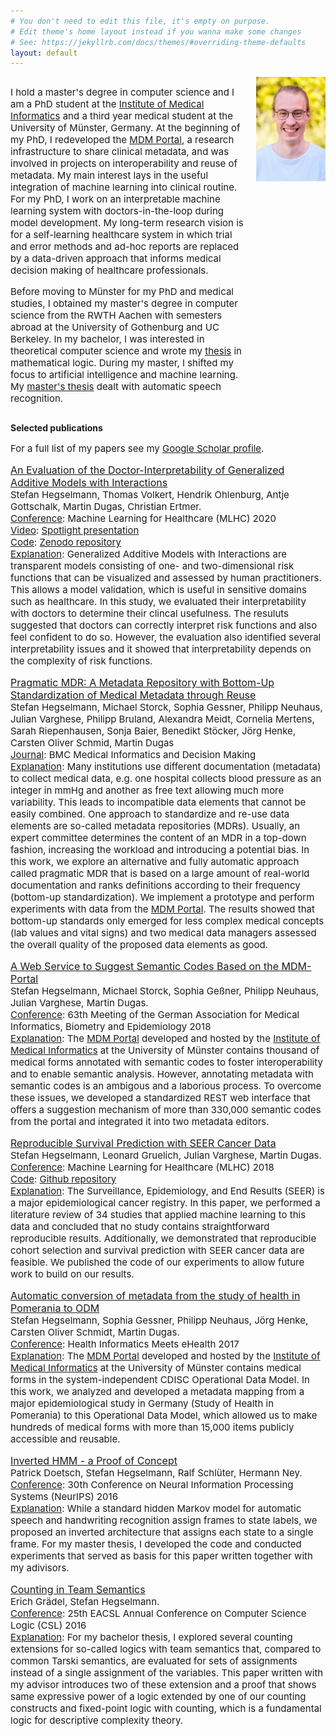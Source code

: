 ```yaml
---
# You don't need to edit this file, it's empty on purpose.
# Edit theme's home layout instead if you wanna make some changes
# See: https://jekyllrb.com/docs/themes/#overriding-theme-defaults
layout: default
---
```


<div style="width: 74%; float: left;">

<p style="font-size: 15px;">
  I hold a master's degree in computer science and I am a PhD student at the <a href="https://www.medizin.uni-muenster.de/en/imi/home/team/team-digital-health/stefan-hegselmann-msc.html">Institute of Medical Informatics</a> and a third year medical student at the University of Münster, Germany. At the beginning of my PhD, I redeveloped the <a href="https://medical-data-models.org/">MDM Portal</a>, a research infrastructure to share clinical metadata, and was involved in projects on interoperability and reuse of metadata. My main interest lays in the useful integration of machine learning into clinical routine. For my PhD, I work on an interpretable machine learning system with doctors-in-the-loop during model development. My long-term research vision is for a self-learning healthcare system in which trial and error methods and ad-hoc reports are replaced by a data-driven approach that informs medical decision making of healthcare professionals.
</p>

<p style="font-size: 15px;">
  Before moving to Münster for my PhD and medical studies,  I obtained my master's degree in computer science from the RWTH Aachen with semesters abroad at the University of Gothenburg and UC Berkeley. In my bachelor, I was interested in theoretical computer science and wrote my <a href="http://drops.dagstuhl.de/opus/volltexte/2016/6575/pdf/LIPIcs-CSL-2016-35.pdf">thesis</a> in mathematical logic. During my master, I shifted my focus to artificial intelligence and machine learning. My <a href="https://pdfs.semanticscholar.org/3216/4a7345d28b3392ffe92883af58d8321d3bd7.pdf">master's thesis</a> dealt with automatic speech recognition.
</p>
</div>

<img style="float: right;" src="/assets/profile-picture.jpg" width="22%">

<div style="width: 100%; float: left;">
<p>
<b>Selected publications</b>
</p>

<p style="font-size: 15px;">
For a full list of my papers see my <a href="https://scholar.google.de/citations?user=-lnWdScAAAAJ">Google Scholar profile</a>.
</p>

<p style="font-size: 15px;">
<a style="font-size: 16px;" href="https://static1.squarespace.com/static/59d5ac1780bd5ef9c396eda6/t/5f22caeab1b27e73b10fd01b/1596115720384/An_Evaluation_of_the_Doctor_Interpretability_of_GA2Ms.pdf">An Evaluation of the Doctor-Interpretability of Generalized Additive Models with Interactions</a>
<br>
Stefan Hegselmann, Thomas Volkert, Hendrik Ohlenburg, Antje Gottschalk, Martin Dugas, Christian Ertmer.
<br>
<u>Conference</u>: Machine Learning for Healthcare (MLHC) 2020
<br>
<u>Video</u>: <a href="https://www.youtube.com/watch?v=YuAl4rS6EzE">Spotlight presentation</a>
<br>
<u>Code</u>: <a href="https://zenodo.org/record/3597992">Zenodo repository</a>
<br>
<u>Explanation</u>: Generalized Additive Models with Interactions are transparent models consisting of one- and two-dimensional risk functions that can be visualized and assessed by human practitioners. This allows a model validation, which is useful in sensitive domains such as healthcare. In this study, we evaluated their interpretability with doctors to determine their clincal usefulness. The resuluts suggested that doctors can correctly interpret risk functions and also feel confident to do so. However, the evaluation also identified several interpretability issues and it showed that interpretability depends on the complexity of risk functions.
</p>

<p style="font-size: 15px;">
<a style="font-size: 16px;" href="https://doi.org/10.1186/s12911-021-01524-8">Pragmatic MDR: A Metadata Repository with Bottom-Up Standardization of Medical Metadata through Reuse</a>
<br>
Stefan Hegselmann, Michael Storck, Sophia Gessner, Philipp Neuhaus, Julian Varghese, Philipp Bruland, Alexandra Meidt, Cornelia Mertens, Sarah Riepenhausen, Sonja Baier, Benedikt Stöcker, Jörg Henke, Carsten Oliver Schmid, Martin Dugas
<br>
<u>Journal</u>: BMC Medical Informatics and Decision Making
<br>
<u>Explanation</u>: Many institutions use different documentation (metadata) to collect medical data, e.g. one hospital collects blood pressure as an integer in mmHg and another as free text allowing much more variability. This leads to incompatible data elements that cannot be easily combined. One approach to standardize and re-use data elements are so-called metadata repositories (MDRs). Usually, an expert committee determines the content of an MDR in a top-down fashion, increasing the workload and introducing a potential bias. In this work, we explore an alternative and fully automatic approach called pragmatic MDR that is based on a large amount of real-world documentation and ranks definitions according to their frequency (bottom-up standardization). We implement a prototype and perform experiments with data from the <a href="https://medical-data-models.org/">MDM Portal</a>. The results showed that bottom-up standards only emerged for less complex medical concepts (lab values and vital signs) and two medical data managers assessed the overall quality of the proposed data elements as good.
</p>

<p style="font-size: 15px;">
<a style="font-size: 16px;" href="http://ebooks.iospress.nl/publication/50019">A Web Service to Suggest Semantic Codes Based on the MDM-Portal</a>
<br>
Stefan Hegselmann, Michael Storck, Sophia Geßner, Philipp Neuhaus, Julian Varghese, Martin Dugas.
<br>
<u>Conference</u>: 63th Meeting of the German Association for Medical Informatics, Biometry and Epidemiology 2018
<br>
<u>Explanation</u>: The <a href="https://medical-data-models.org/">MDM Portal</a> developed and hosted by the <a href="https://www.medizin.uni-muenster.de/en/imi/home.html">Institute of Medical Informatics</a> at the University of Münster contains thousand of medical forms annotated with semantic codes to foster interoperability and to enable semantic analysis. However, annotating metadata with semantic codes is an ambigous and a laborious process. To overcome these issues, we developed a standardized REST web interface that offers a suggestion mechanism of more than 330,000 semantic codes from the portal and integrated it into two metadata editors.
</p>

<p style="font-size: 15px;">
<a style="font-size: 16px;" href="http://proceedings.mlr.press/v85/hegselmann18a/hegselmann18a.pdf">Reproducible Survival Prediction with SEER Cancer Data</a>
<br>
Stefan Hegselmann, Leonard Gruelich, Julian Varghese, Martin Dugas.
<br>
<u>Conference</u>: Machine Learning for Healthcare (MLHC) 2018
<br>
<u>Code</u>: <a href="https://github.com/stefanhgm/MLHC2018-reproducible-survival-seer">Github repository</a>
<br>
<u>Explanation</u>: The Surveillance, Epidemiology, and End Results (SEER) is a major epidemiological cancer registry. In this paper, we performed a literature review of 34 studies that applied machine learning to this data and concluded that no study contains straightforward reproducible results. Additionally, we demonstrated that reproducible cohort selection and survival prediction with SEER cancer data are feasible. We published the code of our experiments to allow future work to build on our results.
</p>


<p style="font-size: 15px;">
<a style="font-size: 16px;" href="http://ebooks.iospress.nl/publication/46464">Automatic conversion of metadata from the study of health in Pomerania to ODM</a>
<br>
Stefan Hegselmann, Sophia Gessner, Philipp Neuhaus, Jörg Henke, Carsten Oliver Schmidt, Martin Dugas.
<br>
<u>Conference</u>: Health Informatics Meets eHealth 2017
<br>
<u>Explanation</u>: The <a href="https://medical-data-models.org/">MDM Portal</a> developed and hosted by the <a href="https://www.medizin.uni-muenster.de/en/imi/home.html">Institute of Medical Informatics</a> at the University of Münster contains medical forms in the system-independent CDISC Operational Data Model. In this work, we analyzed and developed a metadata mapping from a major epidemiological study in Germany (Study  of  Health  in  Pomerania) to this Operational Data Model, which allowed us to make hundreds of medical forms with more than 15,000 items publicly accessible and reusable.
</p>


<p style="font-size: 15px;">
<a style="font-size: 16px;" href="https://pdfs.semanticscholar.org/3216/4a7345d28b3392ffe92883af58d8321d3bd7.pdf">Inverted HMM - a Proof of Concept</a>
<br>
Patrick Doetsch, Stefan Hegselmann, Ralf Schlüter, Hermann Ney.
<br>
<u>Conference</u>: 30th Conference on Neural Information Processing Systems (NeurIPS) 2016
<br>
<u>Explanation</u>: While a standard hidden Markov model for automatic speech and handwriting recognition assign frames to state labels, we proposed an inverted architecture that assigns each state to a single frame. For my master thesis, I developed the code and conducted experiments that served as basis for this paper written together with my adivisors.
</p>


<p style="font-size: 15px;">
<a style="font-size: 16px;" href="http://drops.dagstuhl.de/opus/volltexte/2016/6575/pdf/LIPIcs-CSL-2016-35.pdf">Counting in Team Semantics</a>
<br>
Erich Grädel, Stefan Hegselmann.
<br>
<u>Conference</u>: 25th EACSL Annual Conference on Computer Science Logic (CSL) 2016
<br>
<u>Explanation</u>: For my bachelor thesis, I explored several counting extensions for so-called logics with team semantics that, compared to common Tarski semantics, are evaluated for sets of assignments instead of a single assignment of the variables. This paper written with my advisor introduces two of these extension and a proof that shows same expressive power of a logic extended by one of our counting constructs and fixed-point logic with counting, which is a fundamental logic for descriptive complexity theory.
</p>
</div>
